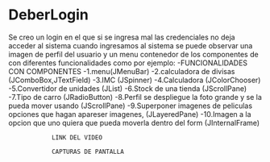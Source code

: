 # DeberLogin
Se creo un login en el que si se ingresa mal las credenciales no deja acceder al sistema
cuando ingresamos al sistema se puede observar una imagen de perfil del usuario
y un menu contenedor de los componentes de con diferentes funcionalidades como por ejemplo:
-FUNCIONALIDADES CON COMPONENTES
-1.menu(JMenuBar)
-2.calculadora de divisas (JComboBox,JTextField)
-3.IMC (JSpinner) 
-4.Calculadora (JColorChooser) 
-5.Convertidor de unidades (JList) 
-6.Stock de una tienda (JScrollPane)
-7.Tipo de carro (JRadioButton)
-8.Perfil se despliegue la foto grande y se la pueda mover usando (JScrollPane)
-9.Superponer imagenes de peliculas opciones que hagan apareser imagenes, (JLayeredPane)
-10.Imagen a la opcion que uno quiera que pueda moverla dentro del form (JInternalFrame)

			    LINK DEL VIDEO
			    
			    CAPTURAS DE PANTALLA
	
